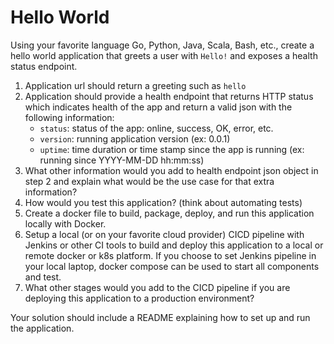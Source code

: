 # Hello World

Using your favorite language Go, Python, Java, Scala, Bash, etc., create a hello world application
that greets a user with `Hello!` and exposes a health status endpoint.

1. Application url should return a greeting such as `hello` 
2. Application should provide a health endpoint that returns HTTP status which indicates health of the app
and return a valid json with the following information:
   - `status`: status of the app: online, success, OK, error, etc.  
   - `version`: running application version (ex: 0.0.1)  
   - `uptime`: time duration or time stamp since the app is running (ex: running since YYYY-MM-DD hh:mm:ss)  
3. What other information would you add to health endpoint json object in step 2 and explain what would be the use case 
for that extra information?
4. How would you test this application? (think about automating tests)
5. Create a docker file to build, package, deploy, and run this application locally with Docker.    
6. Setup a local (or on your favorite cloud provider) CICD pipeline with Jenkins or other CI tools to build and deploy this application 
to a local or remote docker or k8s platform. If you choose to set Jenkins pipeline in your local laptop,
 docker compose can be used to start all components and test.
7. What other stages would you add to the CICD pipeline if you are deploying this application to a production environment?  


Your solution should include a README explaining how to set up and run the application.

